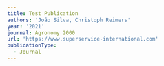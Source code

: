 ```yaml
---
title: Test Publication
authors: 'João Silva, Christoph Reimers'
year: '2021'
journal: Agronomy 2000
url: 'https://www.superservice-international.com'
publicationType:
  - Journal
---
```


